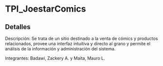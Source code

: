 # TPI_JoestarComics

## Detalles

Descripción: Se trata de un sitio destinado a la venta de cómics y productos relacionados, provee una interfaz intuitiva y directo al grano y permite el análisis de la información y administración del sistema.

Integrantes: Badawi, Zackery A. y Maita, Mauro L.
